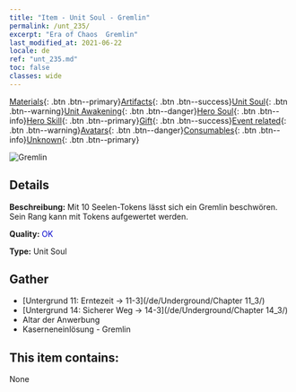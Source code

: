 ```yaml
---
title: "Item - Unit Soul - Gremlin"
permalink: /unt_235/
excerpt: "Era of Chaos  Gremlin"
last_modified_at: 2021-06-22
locale: de
ref: "unt_235.md"
toc: false
classes: wide
---
```

 [Materials](/ItemsDE/){: .btn .btn--primary}[Artifacts](/ItemsDE/Artifacts/){: .btn .btn--success}[Unit Soul](/ItemsDE/UnitSoul/){: .btn .btn--warning}[Unit Awakening](/ItemsDE/UnitAwakening/){: .btn .btn--danger}[Hero Soul](/ItemsDE/HeroSoul/){: .btn .btn--info}[Hero Skill](/ItemsDE/HeroSkill/){: .btn .btn--primary}[Gift](/ItemsDE/Gift/){: .btn .btn--success}[Event related](/ItemsDE/Events/){: .btn .btn--warning}[Avatars](/ItemsDE/Avatars/){: .btn .btn--danger}[Consumables](/ItemsDE/Consumables/){: .btn .btn--info}[Unknown](/ItemsDE/Unknown/){: .btn .btn--primary}

 ![Gremlin](/images/u/ti_xiaoyaojing.jpg)

## Details
 **Beschreibung:** Mit 10 Seelen-Tokens lässt sich ein Gremlin beschwören. Sein Rang kann mit Tokens aufgewertet werden.

 **Quality:** <span style="color: #0000CD">OK</span>

 **Type:** Unit Soul

## Gather

*    [Untergrund 11: Erntezeit -> 11-3](/de/Underground/Chapter 11_3/) 
*    [Untergrund 14: Sicherer Weg -> 14-3](/de/Underground/Chapter 14_3/) 
*    Altar der Anwerbung 
*    Kaserneneinlösung - Gremlin 

## This item contains:

  None

